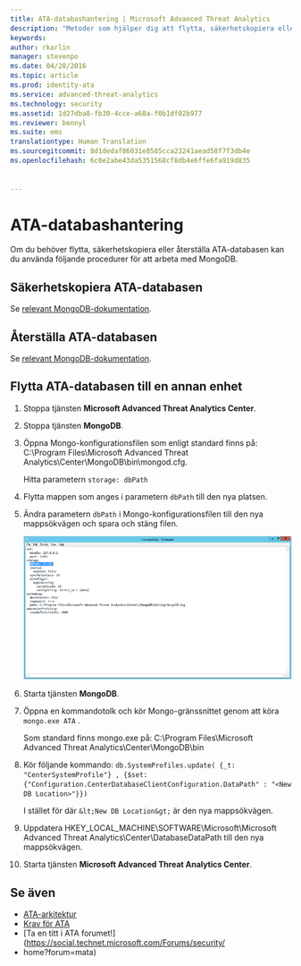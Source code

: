 ```yaml
---
title: ATA-databashantering | Microsoft Advanced Threat Analytics
description: "Metoder som hjälper dig att flytta, säkerhetskopiera eller återställa ATA-databasen."
keywords: 
author: rkarlin
manager: stevenpo
ms.date: 04/28/2016
ms.topic: article
ms.prod: identity-ata
ms.service: advanced-threat-analytics
ms.technology: security
ms.assetid: 1d27dba8-fb30-4cce-a68a-f0b1df02b977
ms.reviewer: bennyl
ms.suite: ems
translationtype: Human Translation
ms.sourcegitcommit: 8d1dedaf86031e8585cca23241aead58f7f3db4e
ms.openlocfilehash: 6c0e2abe43da5351568cf8db4e6ffe6fa919d835


---
```


# ATA-databashantering
Om du behöver flytta, säkerhetskopiera eller återställa ATA-databasen kan du använda följande procedurer för att arbeta med MongoDB.

## Säkerhetskopiera ATA-databasen
Se [relevant MongoDB-dokumentation](http://docs.mongodb.org/manual/administration/backup/).

## Återställa ATA-databasen
Se [relevant MongoDB-dokumentation](http://docs.mongodb.org/manual/administration/backup/).

## Flytta ATA-databasen till en annan enhet

1.  Stoppa tjänsten **Microsoft Advanced Threat Analytics Center**.

2.  Stoppa tjänsten **MongoDB**.

3.  Öppna Mongo-konfigurationsfilen som enligt standard finns på: C:\Program Files\Microsoft Advanced Threat Analytics\Center\MongoDB\bin\mongod.cfg.

    Hitta parametern `storage: dbPath`

4.  Flytta mappen som anges i parametern `dbPath` till den nya platsen.

5.  Ändra parametern `dbPath` i Mongo-konfigurationsfilen till den nya mappsökvägen och spara och stäng filen.

    ![Bild för att ändra MongoDB-konfiguration](media/ATA-mongoDB-moveDB.png)

6.  Starta tjänsten **MongoDB**.

7.  Öppna en kommandotolk och kör Mongo-gränssnittet genom att köra `mongo.exe ATA` .

    Som standard finns mongo.exe på: C:\Program Files\Microsoft Advanced Threat Analytics\Center\MongoDB\bin

8.  Kör följande kommando: `db.SystemProfiles.update( {_t: "CenterSystemProfile"} , {$set:{"Configuration.CenterDatabaseClientConfiguration.DataPath" : "<New DB Location>"}})`


    I stället för <New DB Location> där `&lt;New DB Location&gt;` är den nya mappsökvägen.

9.  Uppdatera HKEY_LOCAL_MACHINE\SOFTWARE\Microsoft\Microsoft Advanced Threat Analytics\Center\DatabaseDataPath till den nya mappsökvägen.

9. Starta tjänsten **Microsoft Advanced Threat Analytics Center**.

## Se även
- [ATA-arkitektur](/advanced-threat-analytics/plan-design/ata-architecture)
- [Krav för ATA](/advanced-threat-analytics/plan-design/ata-prerequisites)
- [Ta en titt i ATA forumet!] (https://social.technet.microsoft.com/Forums/security/
- home?forum=mata)




<!--HONumber=Jun16_HO4-->


